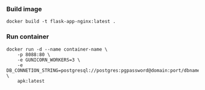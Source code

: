 ### Build image   
```shell
docker build -t flask-app-nginx:latest .
```   

### Run container   
```shell
docker run -d --name container-name \
    -p 8088:80 \
    -e GUNICORN_WORKERS=3 \
    -e DB_CONNETION_STRING=postgresql://postgres:pgpassword@domain:port/dbname \
    apk:latest
```
